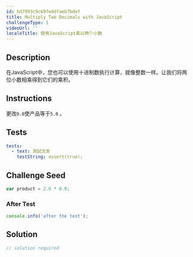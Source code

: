 ```yaml
---
id: bd7993c9c69feddfaeb7bdef
title: Multiply Two Decimals with JavaScript
challengeType: 1
videoUrl: ''
localeTitle: 使用JavaScript乘以两个小数
---
```


## Description
<section id="description">在JavaScript中，您也可以使用十进制数执行计算，就像整数一样。让我们将两位小数相乘得到它们的乘积。 </section>

## Instructions
<section id="instructions">更改<code>0.0</code>使产品等于<code>5.0</code> 。 </section>

## Tests
<section id='tests'>

```yml
tests:
  - text: 測試文本
    testString: assert(true);

```

</section>

## Challenge Seed
<section id='challengeSeed'>

<div id='js-seed'>

```js
var product = 2.0 * 0.0;

```

</div>


### After Test
<div id='js-teardown'>

```js
console.info('after the test');
```

</div>

</section>

## Solution
<section id='solution'>

```js
// solution required
```
</section>
